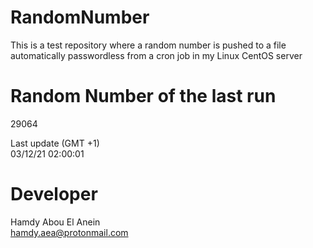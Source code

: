 # RandomNumber    
This is a test repository where a random number is pushed to a file automatically passwordless from a cron job in my Linux CentOS server    
# Random Number of the last run   
29064
      
Last update (GMT +1)    
03/12/21 02:00:01
# Developer    
Hamdy Abou El Anein   
hamdy.aea@protonmail.com
